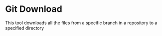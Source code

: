 # Git Download

This tool downloads all the files from a specific branch in a repository to a specified directory